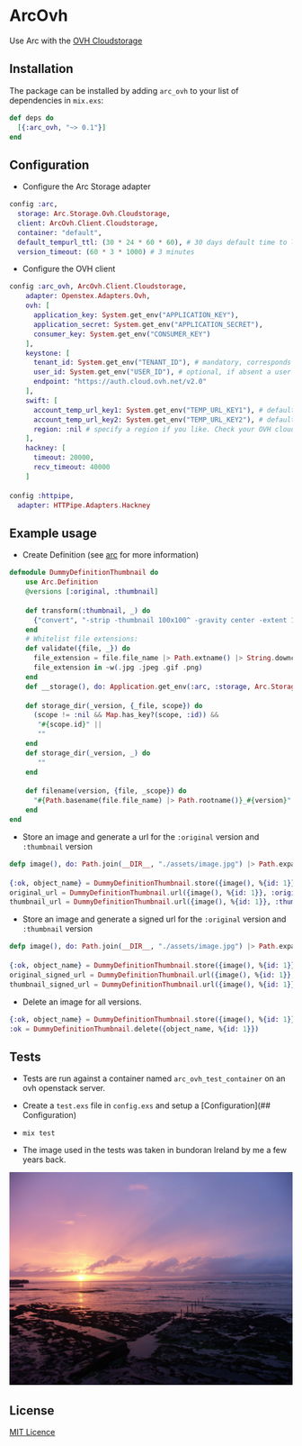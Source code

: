 # ArcOvh

Use Arc with the [OVH Cloudstorage](https://www.ovh.co.uk/public-cloud/storage/)


## Installation

The package can be installed by adding `arc_ovh` to your
list of dependencies in `mix.exs`:

```elixir
def deps do
  [{:arc_ovh, "~> 0.1"}]
end
```


## Configuration

  - Configure the Arc Storage adapter
```elixir
config :arc,
  storage: Arc.Storage.Ovh.Cloudstorage,
  client: ArcOvh.Client.Cloudstorage,
  container: "default",
  default_tempurl_ttl: (30 * 24 * 60 * 60), # 30 days default time to live for signed urls.
  version_timeout: (60 * 3 * 1000) # 3 minutes
```

  - Configure the OVH client
```elixir
config :arc_ovh, ArcOvh.Client.Cloudstorage,
    adapter: Openstex.Adapters.Ovh,
    ovh: [
      application_key: System.get_env("APPLICATION_KEY"),
      application_secret: System.get_env("APPLICATION_SECRET"),
      consumer_key: System.get_env("CONSUMER_KEY")
    ],
    keystone: [
      tenant_id: System.get_env("TENANT_ID"), # mandatory, corresponds to an ovh project id or ovh servicename
      user_id: System.get_env("USER_ID"), # optional, if absent a user will be created using the ovh api.
      endpoint: "https://auth.cloud.ovh.net/v2.0"
    ],
    swift: [
      account_temp_url_key1: System.get_env("TEMP_URL_KEY1"), # defaults to :nil if absent
      account_temp_url_key2: System.get_env("TEMP_URL_KEY2"), # defaults to :nil if absent
      region: :nil # specify a region if you like. Check your OVH cloud.
    ],
    hackney: [
      timeout: 20000,
      recv_timeout: 40000
    ]

config :httpipe,
  adapter: HTTPipe.Adapters.Hackney
```


## Example usage

  - Create Definition (see [arc](https://github.com/stavro/arc) for more information)

```elixir
defmodule DummyDefinitionThumbnail do
    use Arc.Definition
    @versions [:original, :thumbnail]

    def transform(:thumbnail, _) do
      {"convert", "-strip -thumbnail 100x100^ -gravity center -extent 100x100 -format jpg", :jpg}
    end
    # Whitelist file extensions:
    def validate({file, _}) do
      file_extension = file.file_name |> Path.extname() |> String.downcase()
      file_extension in ~w(.jpg .jpeg .gif .png)
    end
    def __storage(), do: Application.get_env(:arc, :storage, Arc.Storage.Ovh.Cloudstorage)

    def storage_dir(_version, {_file, scope}) do
      (scope != :nil && Map.has_key?(scope, :id)) &&
       "#{scope.id}" ||
       ""
    end
    def storage_dir(_version, _) do
       ""
    end

    def filename(version, {file, _scope}) do
      "#{Path.basename(file.file_name) |> Path.rootname()}_#{version}"
    end
end
```

   - Store an image and generate a url for the
   `:original` version and `:thumbnail` version

```elixir
defp image(), do: Path.join(__DIR__, "./assets/image.jpg") |> Path.expand()

{:ok, object_name} = DummyDefinitionThumbnail.store({image(), %{id: 1}})
original_url = DummyDefinitionThumbnail.url({image(), %{id: 1}}, :original)
thumbnail_url = DummyDefinitionThumbnail.url({image(), %{id: 1}}, :thumbnail)
```

   - Store an image and generate a signed url for the
   `:original` version and `:thumbnail` version

```elixir
defp image(), do: Path.join(__DIR__, "./assets/image.jpg") |> Path.expand()

{:ok, object_name} = DummyDefinitionThumbnail.store({image(), %{id: 1}})
original_signed_url = DummyDefinitionThumbnail.url({image(), %{id: 1}}, :original, signed: :true)
thumbnail_signed_url = DummyDefinitionThumbnail.url({image(), %{id: 1}}, :thumbnail, signed: :true)
```

   - Delete an image for all versions.

```elixir
{:ok, object_name} = DummyDefinitionThumbnail.store({image(), %{id: 1}})
:ok = DummyDefinitionThumbnail.delete({object_name, %{id: 1}})
```


## Tests

- Tests are run against a container named `arc_ovh_test_container` on an ovh
openstack server.

- Create a `test.exs` file in `config.exs` and setup a [Configuration](## Configuration)

- `mix test`

- The image used in the tests was taken in bundoran Ireland by me a few years back.

<p align="center">
  <img src="https://github.com/stephenmoloney/arc_ovh/blob/master/test/fixtures/bundoran.jpg?raw=true" width="600">
</p>



## License

[MIT Licence](LICENSE)
